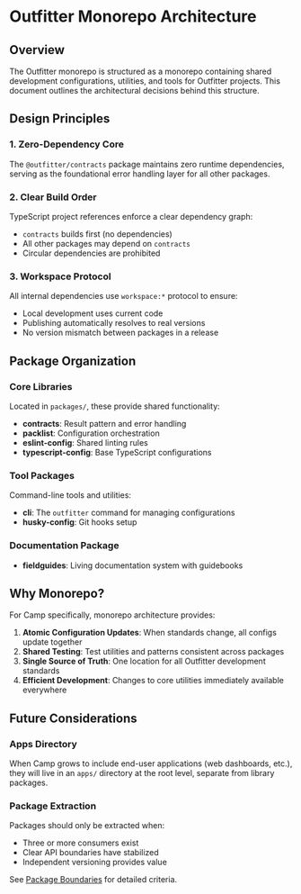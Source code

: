 # Outfitter Monorepo Architecture

## Overview

The Outfitter monorepo is structured as a monorepo containing shared development
configurations, utilities, and tools for Outfitter projects. This document
outlines the architectural decisions behind this structure.

## Design Principles

### 1. Zero-Dependency Core

The `@outfitter/contracts` package maintains zero runtime dependencies, serving
as the foundational error handling layer for all other packages.

### 2. Clear Build Order

TypeScript project references enforce a clear dependency graph:

- `contracts` builds first (no dependencies)
- All other packages may depend on `contracts`
- Circular dependencies are prohibited

### 3. Workspace Protocol

All internal dependencies use `workspace:*` protocol to ensure:

- Local development uses current code
- Publishing automatically resolves to real versions
- No version mismatch between packages in a release

## Package Organization

### Core Libraries

Located in `packages/`, these provide shared functionality:

- **contracts**: Result pattern and error handling
- **packlist**: Configuration orchestration
- **eslint-config**: Shared linting rules
- **typescript-config**: Base TypeScript configurations

### Tool Packages

Command-line tools and utilities:

- **cli**: The `outfitter` command for managing configurations
- **husky-config**: Git hooks setup

### Documentation Package

- **fieldguides**: Living documentation system with guidebooks

## Why Monorepo?

For Camp specifically, monorepo architecture provides:

1. **Atomic Configuration Updates**: When standards change, all configs update
   together
2. **Shared Testing**: Test utilities and patterns consistent across packages
3. **Single Source of Truth**: One location for all Outfitter development
   standards
4. **Efficient Development**: Changes to core utilities immediately available
   everywhere

## Future Considerations

### Apps Directory

When Camp grows to include end-user applications (web dashboards, etc.), they
will live in an `apps/` directory at the root level, separate from library
packages.

### Package Extraction

Packages should only be extracted when:

- Three or more consumers exist
- Clear API boundaries have stabilized
- Independent versioning provides value

See [Package Boundaries](package-boundaries.md) for detailed criteria.
